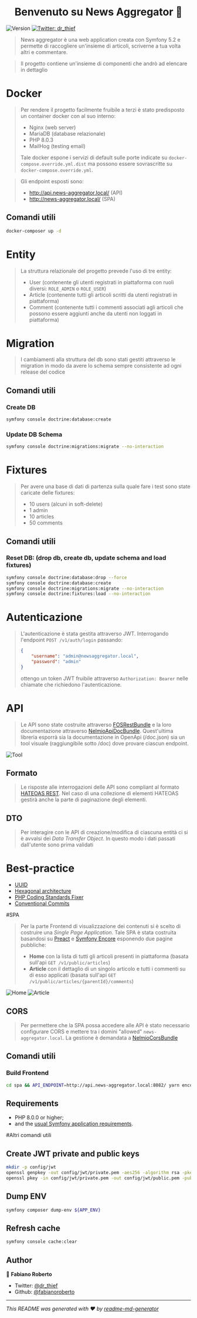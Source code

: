 <h1 align="center">Benvenuto su News Aggregator 👋</h1>
<p>
  <img alt="Version" src="https://img.shields.io/badge/version-0.1.1-blue.svg?cacheSeconds=2592000" />
  <a href="https://twitter.com/dr_thief">
    <img alt="Twitter: dr_thief" src="https://img.shields.io/twitter/follow/dr_thief.svg?style=social" target="_blank" />
  </a>
</p>

> News aggregator è una web application creata con Symfony 5.2 e permette di raccogliere un'insieme di articoli, 
> scriverne a tua volta altri e commentare.

> Il progetto contiene un'insieme di componenti che andrò ad elencare in dettaglio

# Docker

> Per rendere il progetto facilmente fruibile a terzi è stato predisposto un container docker con al suo interno:
> 
> * Nginx (web server)
> * MariaDB (database relazionale)
> * PHP 8.0.3 
> * MailHog (testing email)
> 
> Tale docker espone i servizi di default sulle porte indicate su `docker-compose.override.yml.dist` ma possono essere 
> sovrascritte su `docker-compose.override.yml`.

> Gli endpoint esposti sono:
> 
> * http://api.news-aggregator.local/ (API)
> * http://news-aggregator.local/ (SPA)

## Comandi utili

```sh
docker-composer up -d
```

# Entity

> La struttura relazionale del progetto prevede l'uso di tre entity:
> 
> * User (contenente gli utenti registrati in piattaforma con ruoli diversi: `ROLE_ADMIN` o `ROLE_USER`)
> * Article (contenente tutti gli articoli scritti da utenti registrati in piattaforma)
> * Comment (contenente tutti i commenti associati agli articoli che possono essere aggiunti anche da utenti non loggati in piattaforma)

# Migration

> I cambiamenti alla struttura del db sono stati gestiti attraverso le migration in modo da avere lo schema sempre consistente
> ad ogni release del codice

## Comandi utili

### Create DB
```sh
symfony console doctrine:database:create
```

### Update DB Schema
```sh
symfony console doctrine:migrations:migrate --no-interaction
```

# Fixtures

> Per avere una base di dati di partenza sulla quale fare i test sono state caricate delle fixtures:
> 
> * 10 users (alcuni in soft-delete)
> * 1 admin
> * 10 articles
> * 50 comments

## Comandi utili

### Reset DB: (drop db, create db, update schema and load fixtures)
```sh
symfony console doctrine:database:drop --force
symfony console doctrine:database:create
symfony console doctrine:migrations:migrate --no-interaction
symfony console doctrine:fixtures:load --no-interaction
```

# Autenticazione

> L'autenticazione è stata gestita attraverso JWT. Interrogando l'endpoint `POST /v1/auth/login` passando:
> ```json
> {
>     "username": "admin@newsaggregator.local",
>     "password": "admin"
> }
>```
> 
> ottengo un token JWT fruibile attraverso `Authorization: Bearer` nelle chiamate che richiedono l'autenticazione.

# API

> Le API sono state costruite attraverso [FOSRestBundle](https://github.com/FriendsOfSymfony/FOSRestBundle) e la loro
> documentazione attraverso [NelmioApiDocBundle](https://github.com/nelmio/NelmioApiDocBundle). Quest'ultima libreria 
> esporrà sia la documentazione in OpenApi (/doc.json) sia un tool visuale (raggiungibile sotto /doc) dove provare 
> ciascun endpoint.

![Tool](docs/images/api-doc.png)

## Formato

> Le risposte alle interrogazioni delle API sono compliant al formato [HATEOAS REST](https://github.com/willdurand/Hateoas).
> Nel caso di una collezione di elementi HATEOAS gestirà anche la parte di paginazione degli elementi.

## DTO

> Per interagire con le API di creazione/modifica di ciascuna entità ci si è avvalsi dei *Data Transfer Object*.
> In questo modo i dati passati dall'utente sono prima validati

# Best-practice

* [UUID](https://symfony.com/doc/current/components/uid.html) 
* [Hexagonal architecture](https://en.wikipedia.org/wiki/Hexagonal_architecture_(software))
* [PHP Coding Standards Fixer](https://github.com/FriendsOfPHP/PHP-CS-Fixer)
* [Conventional Commits](https://www.conventionalcommits.org/en/v1.0.0/)

#SPA

> Per la parte Frontend di visualizzazione dei contenuti si è scelto di costruire una *Single Page Application*.
> Tale SPA è stata costruita basandosi su [Preact](https://preactjs.com/) e 
> [Symfony Encore](https://symfony.com/doc/current/frontend.html) esponendo due pagine pubbliche:
> 
> * **Home** con la lista di tutti gli articoli presenti in piattaforma (basata sull'api `GET /v1/public/articles`)
> * **Article** con il dettaglio di un singolo articolo e tutti i commenti su di esso applicati (basata sull'api `GET /v1/public/articles/{parentId}/comments`)

![Home](docs/images/spa-home.png)
![Article](docs/images/spa-article.png)

## CORS

> Per permettere che la SPA possa accedere alle API è stato necessario configurare CORS e mettere tra i domini "allowed"
> `news-aggregator.local`. La gestione è demandata a [NelmioCorsBundle](https://github.com/nelmio/NelmioCorsBundle)

## Comandi utili

### Build Frontend

```sh
cd spa && API_ENDPOINT=http://api.news-aggregator.local:8082/ yarn encore dev
```

## Requirements

* PHP 8.0.0 or higher;
* and the [usual Symfony application requirements][1].

#Altri comandi utili

## Create JWT private and public keys

```sh
mkdir -p config/jwt
openssl genpkey -out config/jwt/private.pem -aes256 -algorithm rsa -pkeyopt rsa_keygen_bits:4096 -pass pass:${JWT_PASSPHRASE}
openssl pkey -in config/jwt/private.pem -out config/jwt/public.pem -pubout -passin pass:${JWT_PASSPHRASE}
```

## Dump ENV
```sh
symfony composer dump-env ${APP_ENV}
```

## Refresh cache
```sh
symfony console cache:clear
```

## Author

👤 **Fabiano Roberto**

* Twitter: [@dr_thief](https://twitter.com/dr_thief)
* Github: [@fabianoroberto](https://github.com/fabianoroberto)

***
_This README was generated with ❤️ by [readme-md-generator](https://github.com/kefranabg/readme-md-generator)_

[1]: https://symfony.com/doc/current/reference/requirements.html
